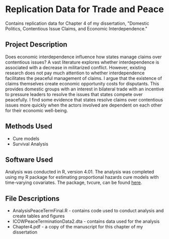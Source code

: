 # Replication Data for Trade and Peace

Contains replication data for Chapter 4 of my dissertation, "Domestic Politics, Contentious
Issue Claims, and Economic
Interdependence."

## Project Description

Does economic interdependence influence how states manage claims over contentious issues? A vast literature explores whether interdependence is associated with a decrease in militarized conflict. However, existing research does not pay much attention to whether interdependence facilitates the peaceful management of claims. I argue that the existence of claims themselves create economic opportunity costs for disputants. This provides domestic groups with an interest in bilateral trade with an incentive to pressure leaders to resolve the issues that states compete over peacefully. I find some evidence that states resolve claims over contentious issues more quickly when the actors involved are dependent on each other for their economic well-being.

## Methods Used

- Cure models
- Survival Analysis

## Software Used

Analysis was conducted in R, version 4.01. The analysis was completed using my R package for estimating proportional hazards cure models with time-varying covariates. The package, tvcure, can be found [here](https://github.com/gwilliford/Proportional-Hazards-Cure-Models).

## File Descriptions

- AnalysisPeaceTermFinal.R - contains code used to conduct analysis and create tables and figures
- ICOWPeaceTerminationData2.dta - contains data used for the analysis
- Chapter4.pdf - a copy of the manuscript for this chapter of my dissertation